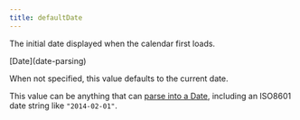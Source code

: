 ```yaml
---
title: defaultDate
---
```


The initial date displayed when the calendar first loads.

<div class='spec' markdown='1'>
[Date](date-parsing)
</div>

When not specified, this value defaults to the current date.

This value can be anything that can [parse into a Date](date-parsing), including an ISO8601 date string like `"2014-02-01"`.
